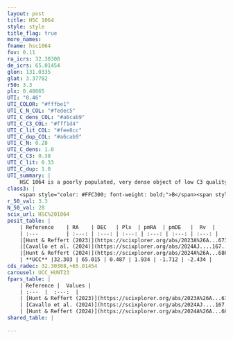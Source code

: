 ```yaml
---
layout: post
title: HSC 1064
style: style
title_flag: true
more_names: 
fname: hsc1064
fov: 0.11
ra_icrs: 32.30308
de_icrs: 65.01454
glon: 131.0335
glat: 3.37782
r50: 3.3
plx: 0.48665
UTI: "0.46"
UTI_COLOR: "#fffbe1"
UTI_C_N_COL: "#fedec5"
UTI_C_dens_COL: "#a6cab9"
UTI_C_C3_COL: "#fff1d4"
UTI_C_lit_COL: "#fee8cc"
UTI_C_dup_COL: "#a6cab9"
UTI_C_N: 0.28
UTI_C_dens: 1.0
UTI_C_C3: 0.38
UTI_C_lit: 0.33
UTI_C_dup: 1.0
UTI_summary: |
    HSC 1064 is a poorly populated, very dense object of low C3 quality. It was recently reported in the literature.
class3: |
    <span style="color: #FFC300; font-weight: bold;">B</span><span style="color: red; font-weight: bold;">C</span>
r_50_val: 3.3
N_50_val: 28
scix_url: HSC%201064
posit_table: |
    | Reference    | RA    | DEC   | Plx  | pmRA  | pmDE   |  Rv  |
    | :---         | :---: | :---: | :---: | :---: | :---: | :---: |
    |[Hunt & Reffert (2023)](https://scixplorer.org/abs/2023A%26A...673A.114H) | 32.329 | 65.013 | 0.479 | 1.883 | -1.719 | -2.465 |
    |[Cavallo et al. (2024)](https://scixplorer.org/abs/2024AJ....167...12C) | 32.45 | 65.02 | 0.477 | -- | -- | -- |
    |[Hunt & Reffert (2024)](https://scixplorer.org/abs/2024A%26A...686A..42H) | 32.329 | 65.013 | 0.479 | 1.883 | -1.719 | -2.465 |
    | **UCC** |32.303 | 65.015 | 0.487 | 1.934 | -1.712 | -2.434 | 
cds_radec: 32.30308,+65.01454
carousel: UCC_HUNT23
fpars_table: |
    | Reference |  Values |
    | :---  |  :---:  |
    | [Hunt & Reffert (2023)](https://scixplorer.org/abs/2023A%26A...673A.114H) | `AV50=2.211, diffAV50=0.96, MOD50=11.461, logAge50=8.607` |
    | [Cavallo et al. (2024)](https://scixplorer.org/abs/2024AJ....167...12C) | `AV50=2.28, dMod50=11.28, logAge50=8.5, [Fe/H]50=0.16` |
    | [Hunt & Reffert (2024)](https://scixplorer.org/abs/2024A%26A...686A..42H) | `MassJ=56.1959` |
shared_table: |
    
---
```

